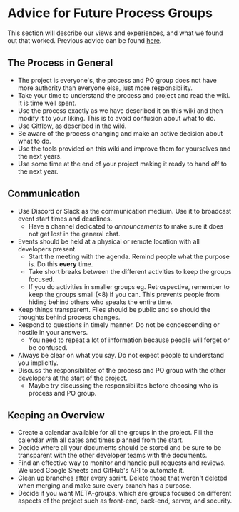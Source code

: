 # Advice for Future Process Groups

This section will describe our views and experiences, and what we found out that worked. 
Previous advice can be found [here](../../getting_started/from_2019/advice_for_future_giraf/process_advice.md).

## The Process in General

* The project is everyone's, the process and PO group does not have more authority than everyone else, just more responsibility.
* Take your time to understand the process and project and read the wiki. It is time well spent.
* Use the process exactly as we have described it on this wiki and then modify it to your liking. 
This is to avoid confusion about what to do.
* Use Gitflow, as described in the wiki.
* Be aware of the process changing and make an active decision about what to do.
* Use the tools provided on this wiki and improve them for yourselves and the next years.
* Use some time at the end of your project making it ready to hand off to the next year.

## Communication

* Use Discord or Slack as the communication medium. Use it to broadcast event start times and deadlines.
    * Have a channel dedicated to *announcements* to make sure it does not get lost in the general chat.
* Events should be held at a physical or remote location with all developers present.
    * Start the meeting with the agenda. Remind people what the purpose is. Do this **every** time.
    * Take short breaks between the different activities to keep the groups focused.
    * If you do activities in smaller groups eg. Retrospective, remember to keep the groups small (<8) if you can. 
    This prevents people from hiding behind others who speaks the entire time.
* Keep things transparent. Files should be public and so should the thoughts behind process changes.
* Respond to questions in timely manner. Do not be condescending or hostile in your answers. 
    * You need to repeat a lot of information because people will forget or be confused. 
* Always be clear on what you say. Do not expect people to understand you implicitly. 
* Discuss the responsibilites of the process and PO group with the other developers at the start of the project.
    * Maybe try discussing the responsibilites before choosing who is process and PO group.

## Keeping an Overview

* Create a calendar available for all the groups in the project. Fill the calendar with all dates and times planned from the start.
* Decide where all your documents should be stored and be sure to be transparent with the other developer teams with the documents.
* Find an effective way to monitor and handle pull requests and reviews. We used Google Sheets and GitHub's API to automate it. 
* Clean up branches after every sprint. Delete those that weren't deleted when merging and make sure every branch has a purpose. 
* Decide if you want META-groups, which are groups focused on different aspects of the project such as front-end, back-end, server, and security.